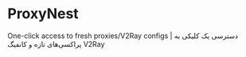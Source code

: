 # ProxyNest
One-click access to fresh proxies/V2Ray configs | دسترسی یک‌ کلیکی به پراکسی‌های تازه و کانفیگ V2Ray

